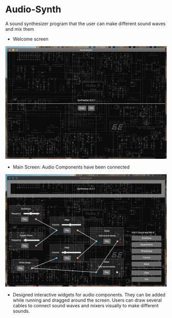 # Audio-Synth

A sound synthesizer program that the user can make different sound waves and mix them

* Welcome screen

![](https://github.com/XuefengX/Audio-Synth/blob/master/img/0.png?raw=true)

* Main Screen: Audio Components have been connected

![](https://github.com/XuefengX/Audio-Synth/blob/master/img/1.png?raw=true)

* Designed interactive widgets for audio components.
They can be added while running and dragged around the screen. Users can draw several cables to connect sound waves and mixers visually to make different sounds.